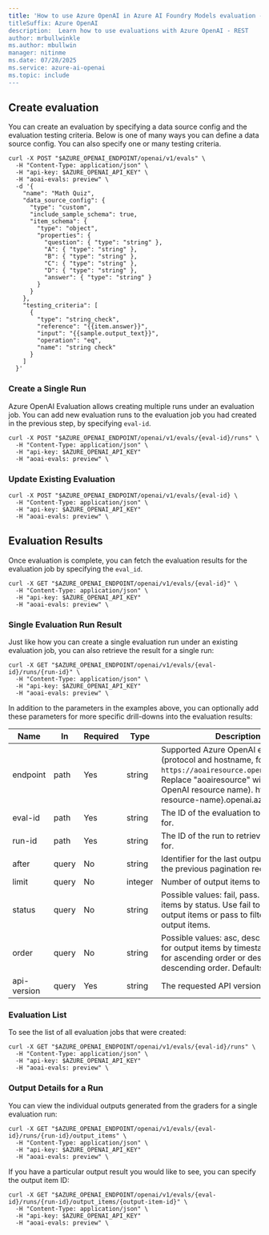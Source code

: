 ```yaml
---
title: 'How to use Azure OpenAI in Azure AI Foundry Models evaluation - REST
titleSuffix: Azure OpenAI
description:  Learn how to use evaluations with Azure OpenAI - REST
author: mrbullwinkle
ms.author: mbullwin
manager: nitinme
ms.date: 07/28/2025
ms.service: azure-ai-openai
ms.topic: include
---
```


## Create evaluation

You can create an evaluation by specifying a data source config and the evaluation testing criteria. Below is one of many ways you can define a data source config. You can also specify one or many testing criteria.

```curl
curl -X POST "$AZURE_OPENAI_ENDPOINT/openai/v1/evals" \
  -H "Content-Type: application/json" \
  -H "api-key: $AZURE_OPENAI_API_KEY" \
  -H "aoai-evals: preview" \
  -d '{
    "name": "Math Quiz",
    "data_source_config": {
      "type": "custom",
      "include_sample_schema": true,
      "item_schema": {
        "type": "object",
        "properties": {
          "question": { "type": "string" },
          "A": { "type": "string" },
          "B": { "type": "string" },
          "C": { "type": "string" },
          "D": { "type": "string" },
          "answer": { "type": "string" }
        }
      }
    },
    "testing_criteria": [
      {
        "type": "string_check",
        "reference": "{{item.answer}}",
        "input": "{{sample.output_text}}",
        "operation": "eq",
        "name": "string check"
      }
    ]
  }'
```

### Create a Single Run

Azure OpenAI Evaluation allows creating multiple runs under an evaluation job. 
You can add new evaluation runs to the evaluation job you had created in the previous step, by specifying `eval-id`.

```curl
curl -X POST "$AZURE_OPENAI_ENDPOINT/openai/v1/evals/{eval-id}/runs" \
  -H "Content-Type: application/json" \
  -H "api-key: $AZURE_OPENAI_API_KEY" 
  -H "aoai-evals: preview" \
```

### Update Existing Evaluation

```curl
curl -X POST "$AZURE_OPENAI_ENDPOINT/openai/v1/evals/{eval-id} \
  -H "Content-Type: application/json" \
  -H "api-key: $AZURE_OPENAI_API_KEY" 
  -H "aoai-evals: preview" \
```

## Evaluation Results

Once evaluation is complete, you can fetch the evaluation results for the evaluation job by specifying the `eval_id`.

```curl
curl -X GET "$AZURE_OPENAI_ENDPOINT/openai/v1/evals/{eval-id}" \
  -H "Content-Type: application/json" \
  -H "api-key: $AZURE_OPENAI_API_KEY" 
  -H "aoai-evals: preview" \
```

### Single Evaluation Run Result

Just like how you can create a single evaluation run under an existing evaluation job, you can also retrieve the result for a single run:

```curl
curl -X GET "$AZURE_OPENAI_ENDPOINT/openai/v1/evals/{eval-id}/runs/{run-id}" \
  -H "Content-Type: application/json" \
  -H "api-key: $AZURE_OPENAI_API_KEY" 
  -H "aoai-evals: preview" \
```

In addition to the parameters in the examples above, you can optionally add these parameters for more specific drill-downs into the evaluation results: 

| Name      | In    | Required | Type    | Description |
|-----------|-------|----------|---------|-------------|
| endpoint  | path  | Yes      | string  | Supported Azure OpenAI endpoints (protocol and hostname, for example: `https://aoairesource.openai.azure.com`. Replace "aoairesource" with your Azure OpenAI resource name). https://{your-resource-name}.openai.azure.com |
| eval-id   | path  | Yes      | string  | The ID of the evaluation to retrieve runs for. |
| run-id    | path  | Yes      | string  | The ID of the run to retrieve output items for. |
| after     | query | No       | string  | Identifier for the last output item from the previous pagination request. |
| limit     | query | No       | integer | Number of output items to retrieve. |
| status    | query | No       | string  | Possible values: fail, pass. Filter output items by status. Use fail to filter by failed output items or pass to filter by passed output items. |
| order     | query | No       | string  | Possible values: asc, desc. Sort order for output items by timestamp. Use asc for ascending order or desc for descending order. Defaults to asc. |
| api-version | query | Yes    | string  | The requested API version. |

### Evaluation List

To see the list of all evaluation jobs that were created:

```curl
curl -X GET "$AZURE_OPENAI_ENDPOINT/openai/v1/evals/{eval-id}/runs" \
  -H "Content-Type: application/json" \
  -H "api-key: $AZURE_OPENAI_API_KEY" 
  -H "aoai-evals: preview" \
```

### Output Details for a Run

You can view the individual outputs generated from the graders for a single evaluation run: 

```curl
curl -X GET "$AZURE_OPENAI_ENDPOINT/openai/v1/evals/{eval-id}/runs/{run-id}/output_items" \
  -H "Content-Type: application/json" \
  -H "api-key: $AZURE_OPENAI_API_KEY" 
  -H "aoai-evals: preview" \
```

If you have a particular output result you would like to see, you can specify the output item ID: 

```curl
curl -X GET "$AZURE_OPENAI_ENDPOINT/openai/v1/evals/{eval-id}/runs/{run-id}/output_items/{output-item-id}" \
  -H "Content-Type: application/json" \
  -H "api-key: $AZURE_OPENAI_API_KEY"
  -H "aoai-evals: preview" \
```